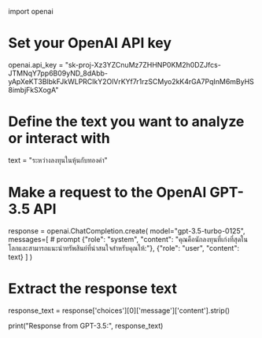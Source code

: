 import openai

# Set your OpenAI API key
openai.api_key = "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"

# Define the text you want to analyze or interact with
text = "ระหว่างลงทุนในหุ้นกับทองคำ"

# Make a request to the OpenAI GPT-3.5 API
response = openai.ChatCompletion.create(
    model="gpt-3.5-turbo-0125",
    messages=[
        # prompt
        {"role": "system", "content": "คุณคือนักลงทุนที่เก่งที่สุดในโลกและสามารถแนะนำทรัพสินย์ที่น่าสนใจสำหรับคุณให้:"},
        {"role": "user", "content": text}
    ]
)

# Extract the response text
response_text = response['choices'][0]['message']['content'].strip()

print("Response from GPT-3.5:", response_text)
